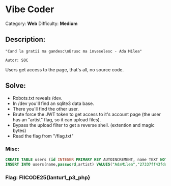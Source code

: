 # Vibe Coder
Category: **Web**
Difficulty: **Medium**

## Description:
```
"Cand la gratii ma gandesc\nBrusc ma inveselesc - Ada Milea"

Autor: SOC
```

Users get access to the page, that's all, no source code.

## Solve:
- Robots.txt reveals /dev.
- In /dev you'll find an sqlite3 data base.
- There you'll find the other user.
- Brute force the JWT token to get access to it's account page (the user has an "artist" flag, so it can upload files).
- Bypass the upload filter to get a reverse shell. (extention and magic bytes)
- Read the flag from "/flag.txt"


### Misc:
```sql
CREATE TABLE users (id INTEGER PRIMARY KEY AUTOINCREMENT, name TEXT NOT NULL, password TEXT NOT NULL, artist BOOLEAN);
INSERT INTO users(name,password,artist) VALUES("AdaMilea","27337ff43fdd493f53d46d958fa71dece63f4feb6b3c98d244184a9d61a234ea",1);-- sha256 for "ManeaCuLanturi"
```

### Flag: FIICODE25{lantur1_p3_php}
